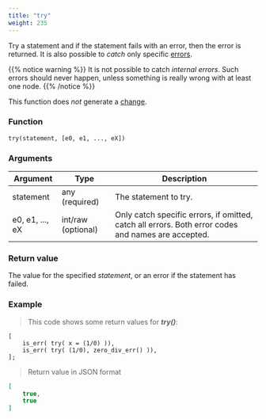 ```yaml
---
title: "try"
weight: 235
---
```


Try a statement and if the statement fails with an error, then the error is returned.
It is also possible to *catch* only specific [errors](../../errors).

{{% notice warning %}}
It is not possible to catch *internal errors*.
Such errors should never happen, unless something is really wrong with at least one node.
{{% /notice %}}

This function does *not* generate a [change](../../overview/changes).

### Function

`try(statement, [e0, e1, ..., eX])`

### Arguments

Argument | Type | Description
-------- | ---- | -----------
statement | any (required) | The statement to try.
e0, e1, ..., eX | int/raw (optional) | Only catch specific errors, if omitted, catch all errors. Both error codes and names are accepted.

### Return value

The value for the specified *statement*, or an error if the statement has failed.

### Example

> This code shows some return values for ***try()***:

```thingsdb,json_response
[
    is_err( try( x = (1/0) )),
    is_err( try( (1/0), zero_div_err() )),
];
```

> Return value in JSON format

```json
[
    true,
    true
]
```
